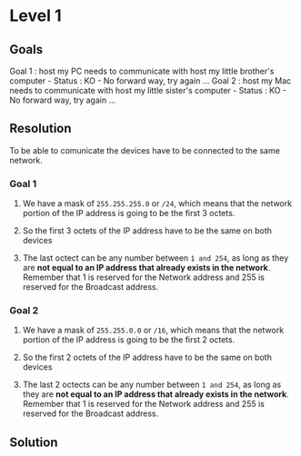 # Level 1

## Goals

Goal 1 : host my PC needs to communicate with host my little brother's computer - Status : KO - No forward way, try again ...
Goal 2 : host my Mac needs to communicate with host my little sister's computer - Status : KO - No forward way, try again ...

## Resolution

To be able to comunicate the devices have to be connected to the same network.

### Goal 1

1. We have a mask of `255.255.255.0` or `/24`, which means that the network portion of the IP address is going to be the first 3 octets. 

2. So the first 3 octets of the IP address have to be the same on both devices

3. The last octect can be any number between `1 and 254`, as long as they are **not equal to an IP address that already exists in the network**. Remember that 1 is reserved for the Network address and 255 is reserved for the Broadcast address.

### Goal 2

1. We have a mask of `255.255.0.0` or `/16`, which means that the network portion of the IP address is going to be the first 2 octets. 

2. So the first 2 octets of the IP address have to be the same on both devices

3. The last 2 octects can be any number between `1 and 254`, as long as they are **not equal to an IP address that already exists in the network**. Remember that 1 is reserved for the Network address and 255 is reserved for the Broadcast address.


## Solution

